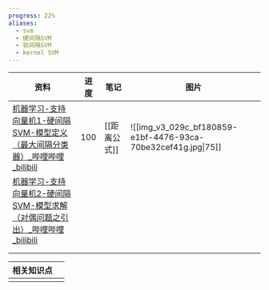 ```yaml
---
progress: 22%
aliases:
  - svm
  - 硬间隔SVM
  - 软间隔SVM
  - kernel SVM
---
```


| 资料                                                                         | 进度  | 笔记       | 图片                                                            |
| -------------------------------------------------------------------------- | --- | -------- | ------------------------------------------------------------- |
| [机器学习-支持向量机1-硬间隔SVM-模型定义（最大间隔分类器）\_哔哩哔哩\_bilibili](https://b23.tv/002HVvS) | 100 | [[距离公式]] | ![[img_v3_029c_bf180859-e1bf-4476-93ca-70be32cef41g.jpg\|75]] |
| [机器学习-支持向量机2-硬间隔SVM-模型求解（对偶问题之引出）\_哔哩哔哩\_bilibili](https://b23.tv/CgYxIRp) |     |          |                                                               |
|                                                                            |     |          |                                                               |
|                                                                            |     |          |                                                               |


| 相关知识点 |     |
| ----- | --- |
|       |     |


